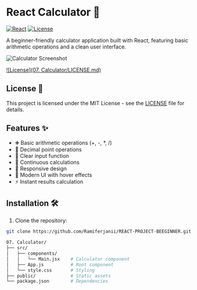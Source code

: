 # React Calculator 🧮

[![React](https://img.shields.io/badge/React-18.2.0-blue)](https://reactjs.org/)
[![License](https://img.shields.io/badge/License-MIT-green)](LICENSE)

A beginner-friendly calculator application built with React, featuring basic arithmetic operations and a clean user interface.

![Calculator Screenshot](./public/calculator-screenshot.png)

[![License](07. Calculator/LICENSE.md)](LICENSE)
## License 📄

This project is licensed under the MIT License - see the [LICENSE](LICENSE) file for details.

## Features ✨

- ➕ Basic arithmetic operations (+, -, *, /)
- 🔢 Decimal point operations
- 🧹 Clear input function
- 🔄 Continuous calculations
- 📱 Responsive design
- 🎨 Modern UI with hover effects
- ⚡ Instant results calculation

## Installation 🛠️

1. Clone the repository:
```bash
git clone https://github.com/Ramiferjanii/REACT-PROJECT-BEEGINNER.git

07. Calculator/
├── src/
│   ├── components/
│   │   └── Main.jsx    # Calculator component
│   ├── App.js          # Root component
│   └── style.css       # Styling
├── public/             # Static assets
└── package.json        # Dependencies
